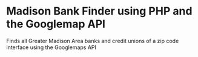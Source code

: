 Madison Bank Finder using PHP and the Googlemap API
=================================================
Finds all Greater Madison Area banks and credit unions of a zip code interface using the Googlemaps API
